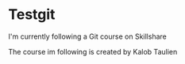 # Testgit
I'm currently following a Git course on Skillshare

The course im following is created by Kalob Taulien
